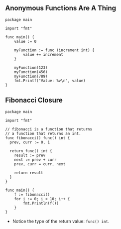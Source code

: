 ## Anonymous Functions Are A Thing

```
package main

import "fmt"

func main() {
	value := 0

	myFunction := func (increment int) {
		value += increment
	}

	myFunction(123)
	myFunction(456)
	myFunction(789)
	fmt.Printf("Value: %v\n", value)
}
```

## Fibonacci Closure

```
package main

import "fmt"

// fibonacci is a function that returns
// a function that returns an int.
func fibonacci() func() int {
  prev, curr := 0, 1

  return func() int {
    result := prev
    next := prev + curr
	prev, curr = curr, next

	return result
  }
}

func main() {
	f := fibonacci()
	for i := 0; i < 10; i++ {
		fmt.Println(f())
	}
}
```

* Notice the type of the return value: `func() int`.

